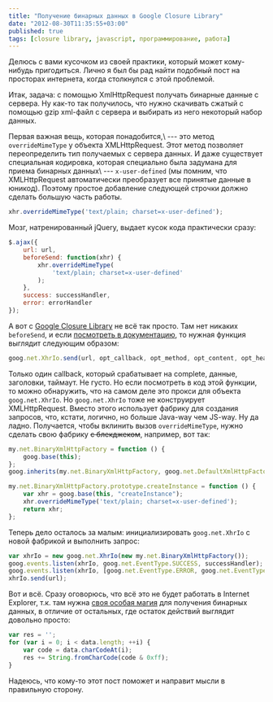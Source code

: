 ```yaml
---
title: "Получение бинарных данных в Google Closure Library"
date: "2012-08-30T11:35:55+03:00"
published: true
tags: [closure library, javascript, программирование, работа]
---
```


Делюсь с вами кусочком из своей практики, который может кому-нибудь пригодиться. Лично я был бы рад найти подобный пост
на просторах интернета, когда столкнулся с этой проблемой.

Итак, задача: с помощью XmlHttpRequest получать бинарные данные с сервера. Ну как-то так получилось, что нужно
скачивать сжатый с помощью gzip xml-файл с сервера и выбирать из него некоторый набор данных.

Первая важная вещь, которая понадобится,\ --- это метод `overrideMimeType` у объекта XMLHttpRequest. Этот метод
позволяет переопределить тип получаемых с сервера данных. И даже существует специальная кодировка, которая специально
была задумана для приема бинарных данных\ --- `x-user-defined` (мы помним, что XMLHttpRequest автоматически
преобразует все принятые данные в юникод). Поэтому простое добавление следующей строчки должно сделать большую часть
работы.

~~~~~javascript
xhr.overrideMimeType('text/plain; charset=x-user-defined');
~~~~~

Мозг, натренированный jQuery, выдает кусок кода практически сразу:

~~~~~javascript
$.ajax({
    url: url,
    beforeSend: function(xhr) {
        xhr.overrideMimeType(
            'text/plain; charset=x-user-defined'
        );
    },
    success: successHandler,
    error: errorHandler
});
~~~~~

А вот с [Google Closure Library](https://developers.google.com/closure/library/) не всё так просто. Там нет никаких
`beforeSend`, и если
[посмотреть в документацию](https://closure-library.googlecode.com/git-history/docs/class_goog_net_XhrIo.html), то 
нужная функция выглядит следующим образом:

~~~~~javascript
goog.net.XhrIo.send(url, opt_callback, opt_method, opt_content, opt_headers, opt_timeoutInterval)
~~~~~

Только один callback, который срабатывает на complete, данные, заголовки, таймаут. Не густо. Но если посмотреть в код
этой функции, то можно обнаружить, что на самом деле это прокси для объекта `goog.net.XhrIo`. Но `goog.net.XhrIo` тоже
не конструирует XMLHttpRequest. Вместо этого использует фабрику для создания запросов, что, кстати, логично, но больше
Java-way чем JS-way. Ну да ладно. Получается, чтобы вклинить вызов `overrideMimeType`, нужно сделать свою фабрику
~~с блекджеком~~, например, вот так:

~~~~~javascript
my.net.BinaryXmlHttpFactory = function () {
    goog.base(this);
};
goog.inherits(my.net.BinaryXmlHttpFactory, goog.net.DefaultXmlHttpFactory);

my.net.BinaryXmlHttpFactory.prototype.createInstance = function () {
    var xhr = goog.base(this, "createInstance");
    xhr.overrideMimeType('text/plain; charset=x-user-defined');
    return xhr;
};
~~~~~

Теперь дело осталось за малым: инициализировать `goog.net.XhrIo` c новой фабрикой и выполнить запрос:

~~~~~javascript
var xhrIo = new goog.net.XhrIo(new my.net.BinaryXmlHttpFactory());
goog.events.listen(xhrIo, goog.net.EventType.SUCCESS, successHandler);
goog.events.listen(xhrIo, [goog.net.EventType.ERROR, goog.net.EventType.ABORT], errorHandler);
xhrIo.send(url);
~~~~~

Вот и всё. Сразу оговорюсь, что всё это не будет работать в Internet Explorer, т.к. там нужна
[своя особая магия](http://stackoverflow.com/a/5913807/682727) для получения бинарных данных, в отличие от остальных,
где остаток действий выглядит довольно просто:

~~~~~javascript
var res = '';
for (var i = 0; i < data.length; ++i) {
    var code = data.charCodeAt(i);
    res += String.fromCharCode(code & 0xff);
}
~~~~~

Надеюсь, что кому-то этот пост поможет и направит мысли в правильную сторону.
